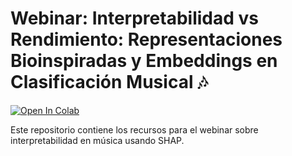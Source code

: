 # Webinar: Interpretabilidad vs Rendimiento: Representaciones Bioinspiradas y Embeddings en Clasificación Musical 🎶

[![Open In Colab](https://colab.research.google.com/assets/colab-badge.svg)](https://colab.research.google.com/drive/1LythVWaZTbaWqs7rbPYY2pVd3lwlf89k?usp=sharing)

Este repositorio contiene los recursos para el webinar sobre interpretabilidad en música usando SHAP.
